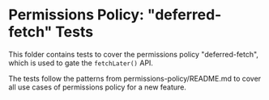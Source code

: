 # Permissions Policy: "deferred-fetch" Tests

This folder contains tests to cover the permissions policy "deferred-fetch",
which is used to gate the `fetchLater()` API.

The tests follow the patterns from
permissions-policy/README.md to cover all use cases of permissions policy for a
new feature.
